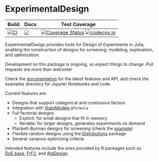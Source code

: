 # ExperimentalDesign

| Build | Docs | Test Coverage |
| --- | --- | --- |
| [![CI](https://github.com/phrb/ExperimentalDesign.jl/actions/workflows/CI.yml/badge.svg?branch=master)](https://github.com/phrb/ExperimentalDesign.jl/actions/workflows/CI.yml) | [![](https://img.shields.io/badge/docs-latest-blue.svg)](https://phrb.github.io/ExperimentalDesign.jl/dev) | [![Coverage Status](https://coveralls.io/repos/github/phrb/ExperimentalDesign.jl/badge.svg?branch=master)](https://coveralls.io/github/phrb/ExperimentalDesign.jl?branch=master) [![codecov.io](http://codecov.io/github/phrb/ExperimentalDesign.jl/coverage.svg?branch=master)](http://codecov.io/github/phrb/ExperimentalDesign.jl?branch=master) |

ExperimentalDesign  provides  tools  for  Design  of  Experiments  in  Julia,
enabling the construction  of designs for screening,  modeling, exploration, and
optimization.

Development  on this  package  is  ongoing, so  expect  things  to change.  Pull
requests are more than welcome!

Check the [documentation](https://phrb.github.io/ExperimentalDesign.jl/dev/)
for the latest features and API, and check the examples directory for
Jupyter Notebooks and code.

Current features are:

- Designs that support categorical and continuous factors
- Integration with [StatsModels](https://github.com/JuliaStats/StatsModels.jl) `@formula`
- Full factorial designs:
  - Explicit: for small designs that fit in memory
  - Iterable: for larger designs, generates experiments on demand
- Plackett-Burman designs for screening (check the [example](https://github.com/phrb/ExperimentalDesign.jl/blob/master/examples/Screening%20with%20Plackett-Burman%20Designs.ipynb))
- Flexible random designs using the [Distributions](https://github.com/JuliaStats/Distributions.jl) package
- Several variance-optimizing criteria

Intended features include the ones provided by R packages such as
[DoE.base](https://cran.r-project.org/web/packages/DoE.base/index.html),
[FrF2](https://cran.r-project.org/web/packages/FrF2/index.html), and
[AlgDesign](https://cran.r-project.org/web/packages/AlgDesign/index.html).
